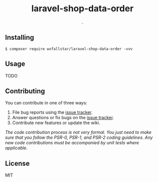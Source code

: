 <h1 align="center"> laravel-shop-data-order </h1>

<p align="center"> .</p>


## Installing

```shell
$ composer require wxfallstar/laravel-shop-data-order -vvv
```

## Usage

TODO

## Contributing

You can contribute in one of three ways:

1. File bug reports using the [issue tracker](https://github.com/wxfallstar/laravel-shop-data-order/issues).
2. Answer questions or fix bugs on the [issue tracker](https://github.com/wxfallstar/laravel-shop-data-order/issues).
3. Contribute new features or update the wiki.

_The code contribution process is not very formal. You just need to make sure that you follow the PSR-0, PSR-1, and PSR-2 coding guidelines. Any new code contributions must be accompanied by unit tests where applicable._

## License

MIT